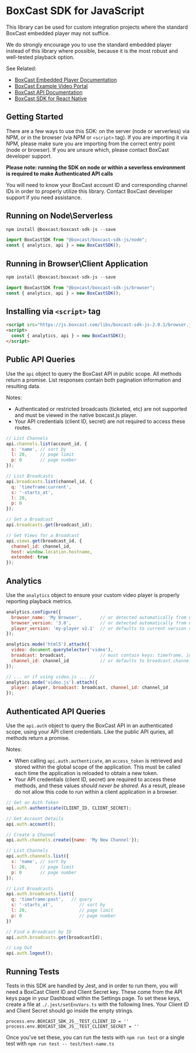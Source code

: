 # BoxCast SDK for JavaScript


This library can be used for custom integration projects where the standard BoxCast embedded
player may not suffice.

We do strongly encourage you to use the standard embedded player instead of this library where possible,
because it is the most robust and well-tested playback option.

See Related:
 * [BoxCast Embedded Player Documentation](http://boxcast.github.io/boxcast_js_docs/)
 * [BoxCast Example Video Portal](https://github.com/boxcast/example_video_portal_vuejs)
 * [BoxCast API Documentation](http://boxcast.github.io/boxcast_api/)
 * [BoxCast SDK for React Native](https://github.com/boxcast/boxcast-sdk-react-native)

## Getting Started
There are a few ways to use this SDK: on the server (node or serverless) via NPM, or in the browser (via NPM or `<script>` tag). If you are importing it via NPM, please make sure you are importing from the correct entry point (node or browser). If you are unsure which, please contact BoxCast developer support.

**Please note: running the SDK on node or within a severless environment is required to make Authenticated API calls**

You will need to know your BoxCast account ID and corresponding channel IDs in order to properly
utilize this library.  Contact BoxCast developer support if you need assistance.

## Running on Node\Serverless
```javascript
npm install @boxcast/boxcast-sdk-js --save

import BoxCastSDK from "@boxcast/boxcast-sdk-js/node";
const { analytics, api } = new BoxCastSDK();
```
## Running in Browser\Client Application
```javascript
npm install @boxcast/boxcast-sdk-js --save

import BoxCastSDK from "@boxcast/boxcast-sdk-js/browser";
const { analytics, api } = new BoxCastSDK();
```
## Installing via `<script>` tag
```html
<script src="https://js.boxcast.com/libs/boxcast-sdk-js-2.0.1/browser.js"></script>
<script>
  const { analytics, api } = new BoxCastSDK();
</script>
```


## Public API Queries

Use the `api` object to query the BoxCast API in public scope.  All methods return a promise.  List
responses contain both pagination information and resulting data.

Notes:

 * Authenticated or restricted broadcasts (ticketed, etc) are not supported and must be
   viewed in the native boxcast.js player.
 * Your API credentials (client ID, secret) are not required to access these routes.

```javascript
// List Channels
api.channels.list(account_id, {
  s: 'name', // sort by
  l: 20,     // page limit
  p: 0       // page number
});

// List Broadcasts
api.broadcasts.list(channel_id, {
  q: 'timeframe:current',
  s: '-starts_at',
  l: 20,
  p: 0
});

// Get a Broadcast
api.broadcasts.get(broadcast_id);

// Get Views for a Broadcast
api.views.get(broadcast_id, {
  channel_id: channel_id,
  host: window.location.hostname,
  extended: true
});
```

## Analytics

Use the `analytics` object to ensure your custom video player is properly reporting playback metrics.

```javascript
analytics.configure({
  browser_name: 'My Browser',       // or detected automatically from user agent
  browser_version: '3.0',           // or detected automatically from user agent
  player_version: 'my-player v2.1'  // or defaults to current version of boxcast-sdk-js
});

analytics.mode('html5').attach({
  video: document.querySelector('video'),
  broadcast: broadcast,             // must contain keys: timeframe, id, account_id
  channel_id: channel_id            // or defaults to broadcast.channel_id
});

// ... or if using video.js ... //
analytics.mode('video.js').attach({
  player: player, broadcast: broadcast, channel_id: channel_id
});
```

## Authenticated API Queries

Use the `api.auth` object to query the BoxCast API in an authenticated scope, using your
API client credentials.  Like the public API quries, all methods return a promise.

Notes:

 * When calling `api.auth.authenticate`, an `access_token` is retrieved and stored
   within the global scope of the application.  This must be called each time the
   application is reloaded to obtain a new token.
 * Your API credentials (client ID, secret) are required to access these methods, and these
   values _should never be shared_.  As a result, please do not allow this code to run
   within a client application in a browser.

```javascript
// Get an Auth Token
api.auth.authenticate(CLIENT_ID, CLIENT_SECRET);

// Get Account Details
api.auth.account();

// Create a Channel
api.auth.channels.create({name: 'My New Channel'});

// List Channels
api.auth.channels.list({
  s: 'name', // sort by
  l: 20,     // page limit
  p: 0       // page number
});

// List Broadcasts
api.auth.broadcasts.list({
  q: 'timeframe:past',   // query
  s: '-starts_at',          // sort by
  l: 20,                    // page limit
  p: 0                      // page number
})

// Find a Broadcast by ID
api.auth.broadcasts.get(broadcastId);

// Log Out
api.auth.logout();
```

## Running Tests
Tests in this SDK are handled by Jest, and in order to run them, you will need a BoxCast Client ID and Client Secret key. These come from the API keys page in your Dashboad within the Settings page. To set these keys, create a file at `./.jest/setEnvVars.ts` with the following lines. Your Client ID and Client Secret should go inside the empty strings.
```shell
process.env.BOXCAST_SDK_JS__TEST_CLIENT_ID = ''
process.env.BOXCAST_SDK_JS__TEST_CLIENT_SECRET = ''
```
Once you've set these, you can run the tests with `npm run test` or a single test with `npm run test -- test/test-name.ts`